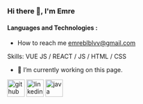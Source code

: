 ### Hi there 👋, I'm Emre  
#### Languages and Technologies : 
- How to reach me  [emreblblvv@gmail.com](emreblblvv@gmail.com) 

Skills: VUE JS / REACT / JS / HTML / CSS

- 🔭 I’m currently working on this page. 


[<img src='https://cdn.jsdelivr.net/npm/simple-icons@3.0.1/icons/github.svg' alt='github' height='40'>](https://github.com/emreblbl)  [<img src='https://cdn.jsdelivr.net/npm/simple-icons@3.0.1/icons/linkedin.svg' alt='linkedin' height='40'>](https://www.linkedin.com/in/www.linkedin.com/in/emre-bülbül-a90125229/)  [<img src='https://cdn.jsdelivr.net/npm/simple-icons@3.0.1/icons/java.svg' alt='java' height='40'>](https://cdn.iconscout.com/icon/free/png-256/java-60-1174953.png)  

